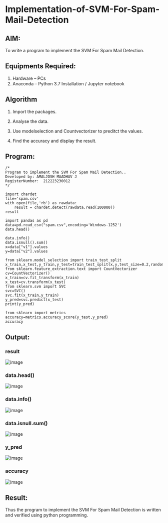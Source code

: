# Implementation-of-SVM-For-Spam-Mail-Detection

## AIM:
To write a program to implement the SVM For Spam Mail Detection.

## Equipments Required:
1. Hardware – PCs
2. Anaconda – Python 3.7 Installation / Jupyter notebook

## Algorithm
1. Import the packages.

2. Analyse the data. 

3. Use modelselection and Countvectorizer to preditct the values. 

4. Find the accuracy and display the result. 

## Program:
```
/*
Program to implement the SVM For Spam Mail Detection..
Developed by: AMALJOSH MAADHAV J
RegisterNumber:  212223230012
*/
```
```
import chardet
file='spam.csv'
with open(file,'rb') as rawdata:
    result = chardet.detect(rawdata.read(100000))
result

import pandas as pd
data=pd.read_csv("spam.csv",encoding='Windows-1252')
data.head()

data.info()
data.isnull().sum()
x=data["v1"].values
y=data["v2"].values

from sklearn.model_selection import train_test_split
x_train,x_test,y_train,y_test=train_test_split(x,y,test_size=0.2,random_state=0)
from sklearn.feature_extraction.text import CountVectorizer
cv=CountVectorizer()
x_train=cv.fit_transform(x_train)
x_test=cv.transform(x_test)
from sklearn.svm import SVC
svc=SVC()
svc.fit(x_train,y_train)
y_pred=svc.predict(x_test)
print(y_pred)

from sklearn import metrics
accuracy=metrics.accuracy_score(y_test,y_pred)
accuracy
```

## Output:
### result
![image](https://github.com/amal-2006/Implementation-of-SVM-For-Spam-Mail-Detection/assets/148410730/3d85ed0d-8cbe-4489-9c3a-c229e89ec80b)
### data.head()
![image](https://github.com/amal-2006/Implementation-of-SVM-For-Spam-Mail-Detection/assets/148410730/a099c02f-4f26-498c-aabd-16c69e53c82f)
### data.info()
![image](https://github.com/amal-2006/Implementation-of-SVM-For-Spam-Mail-Detection/assets/148410730/df76ba5b-680e-4a34-9ee1-8b4cd746b096)
### data.isnull.sum()
![image](https://github.com/amal-2006/Implementation-of-SVM-For-Spam-Mail-Detection/assets/148410730/a48408d8-2f7c-468f-ae8b-d5c64a6f1643)
### y_pred
![image](https://github.com/amal-2006/Implementation-of-SVM-For-Spam-Mail-Detection/assets/148410730/13d7d225-1be2-4043-9788-4b2dc14c50d2)
### accuracy
![image](https://github.com/amal-2006/Implementation-of-SVM-For-Spam-Mail-Detection/assets/148410730/eefcd515-b00f-46df-9ce3-8aa983bac501)



## Result:
Thus the program to implement the SVM For Spam Mail Detection is written and verified using python programming.
